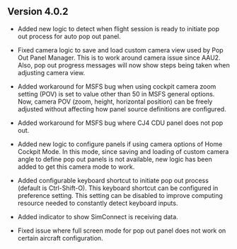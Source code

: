 ## Version 4.0.2
* Added new logic to detect when flight session is ready to initiate pop out process for auto pop out panel.

* Fixed camera logic to save and load custom camera view used by Pop Out Panel Manager. This is to work around camera issue since AAU2. Also, pop out progress messages will now show steps being taken when adjusting camera view.

* Added workaround for MSFS bug when using cockpit camera zoom setting (POV) is set to value other than 50 in MSFS general options. Now, camera POV (zoom, height, horizontal position) can be freely adjusted without affecting how panel source definitions are configured.

* Added workaround for MSFS bug where CJ4 CDU panel does not pop out.

* Added new logic to configure panels if using camera options of Home Cockpit Mode. In this mode, since saving and loading of custom camera angle to define pop out panels is not available, new logic has been added to get this camera mode to work.

* Added configurable keyboard shortcut to initiate pop out process (default is Ctrl-Shift-O). This keyboard shortcut can be configured in preference setting. This setting can be disabled to improve computing resource needed to constantly detect keyboard inputs.

* Added indicator to show SimConnect is receiving data.

* Fixed issue where full screen mode for pop out panel does not work on certain aircraft configuration.